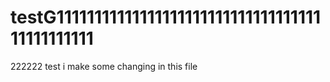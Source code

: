 # testG1111111111111111111111111111111111111111111111
222222
test
i make some changing in this file
